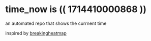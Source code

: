 # time_now is (( 1714410000868 ))

an automated repo that shows the currnent time

inspired by [breakingheatmap](https://github.com/breakingheatmap/breakingheatmap)